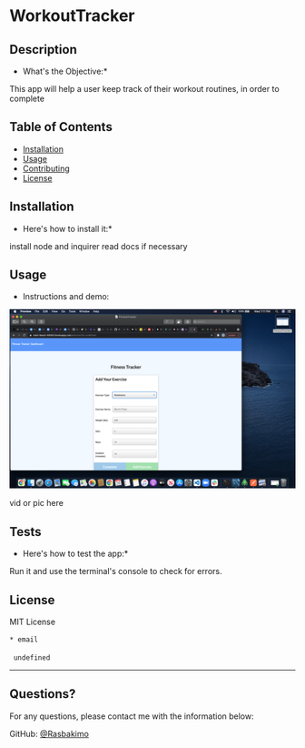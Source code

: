 # WorkoutTracker

  ## Description 
  
  * What's the Objective:* 
  
  This app will help a user keep track of their workout routines, in order to complete
  
  ## Table of Contents
  * [Installation](#installation)
  * [Usage](#usage)
  * [Contributing](#contributing)
  * [License](#license)
  
  ## Installation
  
  * Here's how to install it:*
  
  install node and inquirer read docs if necessary
  
  ## Usage 
  
  * Instructions and demo:


   ![WorkoutTracker](./public/assets/2021-05-26-13-12-37.png)
   
   
   
   


   vid or pic here
  
  ## Tests
  
  * Here's how to test the app:*
  
   Run it and use the terminal's console to check for errors.
  
  ## License
  
  MIT License
  
    
    * email
    
     undefined
  ---
  
  ## Questions?
  
  
  For any questions, please contact me with the information below:
 
  GitHub: [@Rasbakimo](undefined)